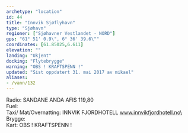 ```yaml
---
archetype: "location"
id: 44
title: "Innvik Sjøflyhavn"
type: "Sjøhavn"
regioner: ["Sjøhavner Vestlandet - NORD"]
gps: "61° 51' 0.9\", 6° 36' 39.6\""
coordinates: [61.85025,6.611]
elevation: ""
landing: "Ukjent"
docking: "Flytebrygge"
warning: "OBS ! KRAFTSPENN !"
updated: "Sist oppdatert 31. mai 2017 av mikael"
aliases:
- /vann/132
---
```


Radio:  SANDANE ANDA AFIS 119,80\
Fuel:\
Taxi/ Mat/Overnatting: INNVIK FJORDHOTELL  www.innvikfjordhotell.no\
Brygge:\
Kart: OBS ! KRAFTSPENN !
